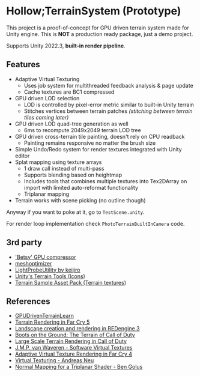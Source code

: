 # Hollow;TerrainSystem (Prototype)
This project is a proof-of-concept for GPU driven 
terrain system made for Unity engine. This is **NOT** a production ready package, just a demo project.

Supports Unity 2022.3, **built-in render pipeline**.

## Features
* Adaptive Virtual Texturing
    * Uses job system for multithreaded feedback analysis & page update
    * Cache textures are BC1 compressed
* GPU driven LOD selection
  * LOD is controlled by pixel-error metric similar to built-in Unity terrain
  * Stitches vertices between terrain patches _(stitching between terrain tiles coming later)_
* GPU driven LOD quad-tree generation as well
  * 6ms to recompute 2049x2049 terrain LOD tree
* GPU driven cross-terrain tile painting, doesn't rely on CPU readback
  * Painting remains responsive no matter the brush size
* Simple Undo/Redo system for render textures integrated with Unity editor
* Splat mapping using texture arrays
  * 1 draw call instead of multi-pass
  * Supports blending based on heightmap 
  * Includes tools that combines multiple textures into Tex2DArray on import with limited auto-reformat functionality
  * Triplanar mapping
* Terrain works with scene picking (no outline though)

Anyway if you want to poke at it, go to `TestScene.unity`.

For render loop implementation check `PhotoTerrainBuiltInCamera` code.
## 3rd party
* ['Betsy' GPU compressor](https://github.com/darksylinc/betsy)
* [meshoptimizer](https://github.com/zeux/meshoptimizer)
* [LightProbeUtility by keijiro](https://github.com/keijiro/LightProbeUtility)
* [Unity's Terrain Tools (Icons)](https://docs.unity3d.com/Packages/com.unity.terrain-tools@5.0/manual/index.html)
* [Terrain Sample Asset Pack (Terrain textures)](https://assetstore.unity.com/packages/3d/environments/landscapes/terrain-sample-asset-pack-145808)

## References
* [GPUDrivenTerrainLearn](https://github.com/wlgys8/GPUDrivenTerrainLearn)
* [Terrain Rendering in Far Cry 5](https://ubm-twvideo01.s3.amazonaws.com/o1/vault/gdc2018/presentations/TerrainRenderingFarCry5.pdf)
* [Landscape creation and rendering in REDengine 3](https://ubm-twvideo01.s3.amazonaws.com/o1/vault/GDC2014/Presentations/Gollent_Marcin_Landscape_Creation_and.pdf)
* [Boots on the Ground: The Terrain of Call of Duty](https://research.activision.com/publications/2021/09/boots-on-the-ground--the-terrain-of-call-of-duty)
* [Large Scale Terrain Rendering in Call of Duty](https://advances.realtimerendering.com/s2023/Etienne(ATVI)-Large%20Scale%20Terrain%20Rendering%20with%20notes%20(Advances%202023).pdf)
* [J.M.P. van Waveren - Software Virtual Textures](https://mrelusive.com/publications/papers/Software-Virtual-Textures.pdf)
* [Adaptive Virtual Texture Rendering in Far Cry 4](https://www.youtube.com/watch?v=SVPMhGteeuE)
* [Virtual Texturing - Andreas Neu](https://www.graphics.rwth-aachen.de/media/papers/neu_virtual_texturing_low_031.pdf)
* [Normal Mapping for a Triplanar Shader - Ben Golus](https://bgolus.medium.com/normal-mapping-for-a-triplanar-shader-10bf39dca05a#ddd9)